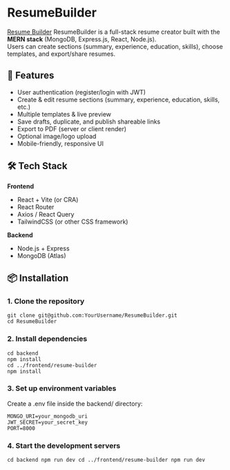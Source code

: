 # ResumeBuilder
[Resume Builder](https://resumebuilder-frontend-brown.vercel.app/)
ResumeBuilder is a full-stack resume creator built with the **MERN stack** (MongoDB, Express.js, React, Node.js).  
Users can create sections (summary, experience, education, skills), choose templates, and export/share resumes.

## 🚀 Features
- User authentication (register/login with JWT)
- Create & edit resume sections (summary, experience, education, skills, etc.)
- Multiple templates & live preview
- Save drafts, duplicate, and publish shareable links
- Export to PDF (server or client render)
- Optional image/logo upload
- Mobile-friendly, responsive UI

## 🛠 Tech Stack

**Frontend**
- React + Vite (or CRA)
- React Router
- Axios / React Query
- TailwindCSS (or other CSS framework)

**Backend**
- Node.js + Express
- MongoDB (Atlas)


## 📦 Installation

### 1. Clone the repository
```
git clone git@github.com:YourUsername/ResumeBuilder.git
cd ResumeBuilder
```

### 2. Install dependencies
```
cd backend
npm install
cd ../frontend/resume-builder
npm install
```

### 3. Set up environment variables
Create a .env file inside the backend/ directory:
```
MONGO_URI=your_mongodb_uri
JWT_SECRET=your_secret_key
PORT=8000
```

### 4. Start the development servers
``
cd backend
npm run dev
cd ../frontend/resume-builder
npm run dev
``


